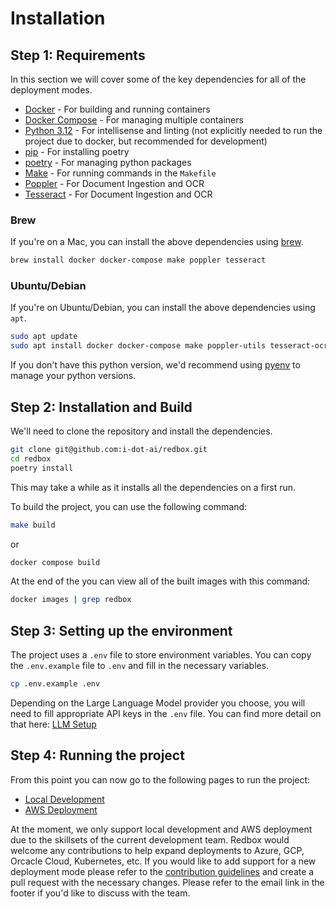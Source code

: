 # Installation

## Step 1: **Requirements**

In this section we will cover some of the key dependencies for all of the deployment modes.

-  [Docker](https://docs.docker.com/get-docker/) - For building and running containers
-  [Docker Compose](https://docs.docker.com/compose/install/) - For managing multiple containers
-  [Python 3.12](https://www.python.org/downloads/) - For intellisense and linting (not explicitly needed to run the project due to docker, but recommended for development)
-  [pip](https://pip.pypa.io/en/stable/installation/) - For installing poetry
-  [poetry](https://python-poetry.org/docs/) - For managing python packages
-  [Make](https://www.gnu.org/software/make/) - For running commands in the `Makefile`
-  [Poppler](https://poppler.freedesktop.org/) - For Document Ingestion and OCR
-  [Tesseract](https://github.com/tesseract-ocr/tesseract) - For Document Ingestion and OCR


### Brew

If you're on a Mac, you can install the above dependencies using [brew](https://brew.sh/). 

```bash
brew install docker docker-compose make poppler tesseract
```

### Ubuntu/Debian

If you're on Ubuntu/Debian, you can install the above dependencies using `apt`.

```bash
sudo apt update
sudo apt install docker docker-compose make poppler-utils tesseract-ocr
```

If you don't have this python version, we'd recommend using [pyenv](https://github.com/pyenv/pyenv) to manage your python versions.

## Step 2: **Installation and Build**

We'll need to clone the repository and install the dependencies.

```bash
git clone git@github.com:i-dot-ai/redbox.git
cd redbox
poetry install
```

This may take a while as it installs all the dependencies on a first run.

To build the project, you can use the following command:

```bash
make build
```

or 

```bash
docker compose build
```

At the end of the you can view all of the built images with this command:
    
```bash
docker images | grep redbox
```

## Step 3: **Setting up the environment**

The project uses a `.env` file to store environment variables. You can copy the `.env.example` file to `.env` and fill in the necessary variables.

```bash
cp .env.example .env
```

Depending on the Large Language Model provider you choose, you will need to fill appropriate API keys in the `.env` file. You can find more detail on that here: [LLM Setup](./llm_setup.md)


## Step 4: **Running the project**

From this point you can now go to the following pages to run the project:

- [Local Development](./local.md)
- [AWS Deployment](./aws.md)

At the moment, we only support local development and AWS deployment due to the skillsets of the current development team. Redbox would welcome any contributions to help expand deployments to Azure, GCP, Orcacle Cloud, Kubernetes, etc. If you would like to add support for a new deployment mode please refer to the [contribution guidelines](./CONTRIBUTING.md) and create a pull request with the necessary changes. Please refer to the email link in the footer if you'd like to discuss with the team.
